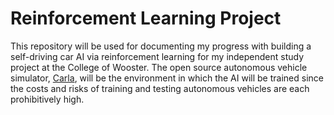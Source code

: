# Reinforcement Learning Project

This repository will be used for documenting my progress with building a self-driving car AI via reinforcement learning for my independent study project at the College of Wooster. The open source autonomous vehicle simulator, [Carla](https://github.com/carla-simulator/carla "Carla's GitHub repository"), will be the environment in which the AI will be trained since the costs and risks of training and testing autonomous vehicles are each prohibitively high. 

